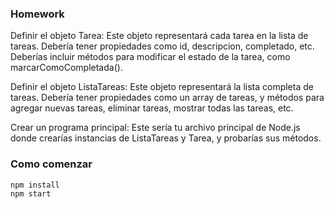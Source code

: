 ### Homework

Definir el objeto Tarea: Este objeto representará cada tarea en la lista de tareas. Debería tener propiedades como id, descripcion, completado, etc. Deberías incluir métodos para modificar el estado de la tarea, como marcarComoCompletada().

Definir el objeto ListaTareas: Este objeto representará la lista completa de tareas. Debería tener propiedades como un array de tareas, y métodos para agregar nuevas tareas, eliminar tareas, mostrar todas las tareas, etc.

Crear un programa principal: Este sería tu archivo principal de Node.js donde crearías instancias de ListaTareas y Tarea, y probarías sus métodos.


### Como comenzar

``` 
npm install
npm start
```
